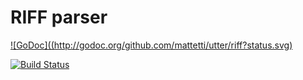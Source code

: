 # RIFF parser

[![GoDoc]((http://godoc.org/github.com/mattetti/utter/riff?status.svg)](http://godoc.org/github.com/mattetti/utter/riff)

[![Build
Status](https://travis-ci.org/mattetti/utter/riff.png)](https://travis-ci.org/mattetti/utter/riff)
